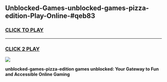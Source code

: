
## Unblocked-Games-unblocked-games-pizza-edition-Play-Online-#qeb83
<h3>
<a href="https://premium.freeplayer.one?title=unblocked-games-pizza-edition&ref=27F">CLICK TO PLAY</a></h3>
<hr>

<h3>
<a href="https://premium.freeplayer.one?title=unblocked-games-pizza-edition&ref=27F">CLICK 2 PLAY</a>
  
</h3>

<a href="https://premium.freeplayer.one?title=unblocked-games-pizza-edition&ref=27F"><img src="https://clearcache.store/games.png"></a>


**unblocked-games-pizza-edition games unblocked: Your Gateway to Fun and Accessible Online Gaming**
